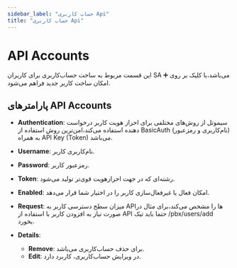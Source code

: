 ```yaml
---
sidebar_label: "حساب کاربری Api"
title: "حساب کاربری Api"
---
```



# API Accounts

این قسمت مربوط به ساخت حساب‌کاربری برای کاربران SA می‌باشد،با کلیک بر روی ➕ امکان ساخت کاربر جدید فراهم می‌شود.


## پارامترهای API Accounts

- **Authentication**: سیموتل از روش‌های مختلفی برای احراز هویت کاربر درخواست دهنده استفاده می‌کند،امن‌ترین روش استفاده
 از BasicAuth (نام‌کاربری و رمزعبور)  به همراه API Key (Token) می‌باشد.

- **Username**: نام‌کاربری کاربر.

- **Password**: رمزعبور کاربر.

- **Token**: رشته‌ای که در جهت احرازهویت قوی‌تر تولید می‌شود.

- **Enabled**: امکان فعال یا غیر‌فعال‌سازی کاربر را در اختیار شما قرار می‌دهد.

- **Request**: میزان سطح دسترسی کاربر به APIها را مشخص می‌کند،برای مثال در صورت نیاز به افزودن کاربر با استفاده
 از API حتما باید تیک /pbx/users/add بخورد.
 
- **Details**:
	- **Remove**: برای حذف حساب‌کاربری می‌باشد.
	- **Edit**: در ویرایش حساب‌کاربری، کاربرد دارد.